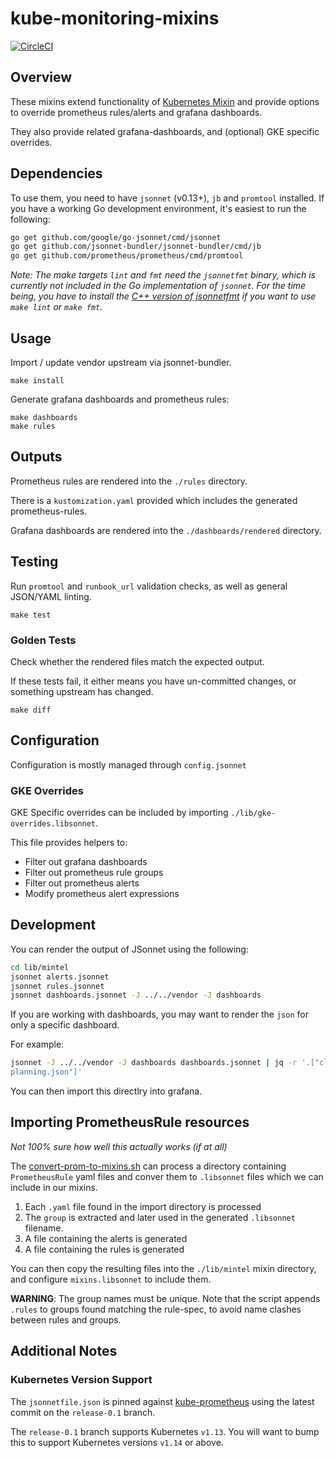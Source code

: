 # kube-monitoring-mixins

[![CircleCI](https://circleci.com/gh/mintel/kube-monitoring-mixins.svg?style=svg)](https://circleci.com/gh/mintel/kube-monitoring-mixins)

## Overview

These mixins extend functionality of [Kubernetes Mixin](https://github.com/kubernetes-monitoring/kubernetes-mixin) and provide options to override prometheus rules/alerts and grafana dashboards.

They also provide related grafana-dashboards, and (optional) GKE specific overrides.

## Dependencies

To use them, you need to have `jsonnet` (v0.13+), `jb` and `promtool` installed. If you
have a working Go development environment, it's easiest to run the following:

```bash
go get github.com/google/go-jsonnet/cmd/jsonnet
go get github.com/jsonnet-bundler/jsonnet-bundler/cmd/jb
go get github.com/prometheus/prometheus/cmd/promtool
```

_Note: The make targets `lint` and `fmt` need the `jsonnetfmt` binary, which is
currently not included in the Go implementation of `jsonnet`. For the time
being, you have to install the [C++ version of
jsonnetfmt](https://github.com/google/jsonnet) if you want to use `make lint`
or `make fmt`._

## Usage

Import / update vendor upstream via jsonnet-bundler.
```
make install
```

Generate grafana dashboards and prometheus rules:

```
make dashboards
make rules
```

## Outputs

Prometheus rules are rendered into the `./rules` directory.

There is a `kustomization.yaml` provided which includes the generated prometheus-rules.

Grafana dashboards are rendered into the `./dashboards/rendered` directory.

## Testing

Run `promtool` and `runbook_url` validation checks, as well as general JSON/YAML linting.

```
make test
```

### Golden Tests

Check whether the rendered files match the expected output.

If these tests fail, it either means you have un-committed changes, or something upstream has changed.

```
make diff
```

## Configuration

Configuration is mostly managed through `config.jsonnet`

### GKE Overrides

GKE Specific overrides can be included by importing `./lib/gke-overrides.libsonnet`.

This file provides helpers to:

- Filter out grafana dashboards
- Filter out prometheus rule groups
- Filter out prometheus alerts
- Modify prometheus alert expressions

## Development

You can render the output of JSonnet using the following:

```sh
cd lib/mintel
jsonnet alerts.jsonnet
jsonnet rules.jsonnet
jsonnet dashboards.jsonnet -J ../../vendor -J dashboards
```

If you are working with dashboards, you may want to render the `json` for only a specific dashboard. 

For example:

```sh
jsonnet -J ../../vendor -J dashboards dashboards.jsonnet | jq -r '.["cluster-capacity-
planning.json"]'
```

You can then import this directlry into grafana.

## Importing PrometheusRule resources

*Not 100% sure how well this actually works (if at all)*

The [convert-prom-to-mixins.sh](./scripts/convert-prom-to-mixins.sh) can process a directory containing `PrometheusRule` yaml files and conver them to `.libsonnet` files which we can include in our mixins.

1. Each `.yaml` file found in the import directory is processed
2. The `group` is extracted and later used in the generated `.libsonnet` filename.
3. A file containing the alerts is generated
4. A file containing the rules is generated

You can then copy the resulting files into the `./lib/mintel` mixin directory, and configure `mixins.libsonnet` to include them.

**WARNING**: The group names must be unique. Note that the script appends `.rules` to groups found matching the rule-spec, to avoid name clashes between rules and groups.

## Additional Notes

### Kubernetes Version Support

The `jsonnetfile.json` is pinned against [kube-prometheus](https://github.com/coreos/kube-prometheus) using the latest commit on the `release-0.1` branch.

The `release-0.1` branch supports Kubernetes `v1.13`. You will want to bump this to support Kubernetes versions `v1.14` or above.
